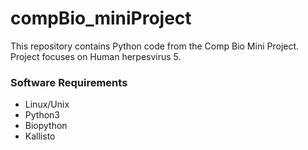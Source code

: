 # compBio_miniProject
This repository contains Python code from the Comp Bio Mini Project. Project focuses on Human herpesvirus 5.
### Software Requirements
* Linux/Unix
* Python3
* Biopython
* Kallisto

